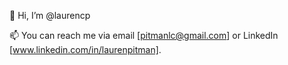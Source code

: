 👋 Hi, I’m @laurencp

📫 You can reach me via email [pitmanlc@gmail.com] or LinkedIn [www.linkedin.com/in/laurenpitman].

<!---
laurencp/laurencp is a ✨ special ✨ repository because its `README.md` (this file) appears on your GitHub profile.
You can click the Preview link to take a look at your changes.
--->
